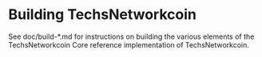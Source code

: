 Building TechsNetworkcoin
================

See doc/build-*.md for instructions on building the various
elements of the TechsNetworkcoin Core reference implementation of TechsNetworkcoin.
